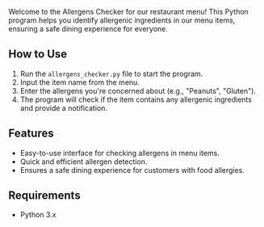 
Welcome to the Allergens Checker for our restaurant menu! This Python program helps you identify allergenic ingredients in our menu items, ensuring a safe dining experience for everyone.

## How to Use

1. Run the `allergens_checker.py` file to start the program.
2. Input the item name from the menu.
3. Enter the allergens you're concerned about (e.g., "Peanuts", "Gluten").
4. The program will check if the item contains any allergenic ingredients and provide a notification.

## Features

- Easy-to-use interface for checking allergens in menu items.
- Quick and efficient allergen detection.
- Ensures a safe dining experience for customers with food allergies.

## Requirements

- Python 3.x
